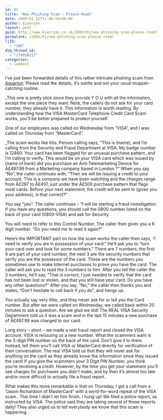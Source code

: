 ```yaml
---
id: 81
title: 'New Phishing Scam – Please Read'
date: 2009-01-12T11:00:54+00:00
author: kianryan
layout: post
guid: http://www.kianryan.co.uk/2009/01/new-phishing-scam-please-read/
permalink: /2009/01/new-phishing-scam-please-read/
ljID:
  - "105"
dsq_thread_id:
  - "174926217"
categories:
  - Comment
---
```

I’ve just been forwarded details of this rather intricate phishing scam from [Aquarion](http://www.aquarionics.com/). Please read the details, it’s subtle and not your usual muppet-catching routine.

_This one is pretty slick since they provide Y O U with all the information, except the one piece they want. Note, the callers do not ask for your card number; they already have it. This information is worth reading. By understanding how the VISA  MasterCard Telephone Credit Card Scam works, you’ll be better prepared to protect yourself.</p> 

One of our employees was called on Wednesday from “VISA”, and I was called on Thursday from “MasterCard”.</i>

<!--more-->

_The scam works like this: Person calling says, “This is (name), and I’m calling from the Security and Fraud Department at VISA. My badge number is 12460. Your card has been flagged for an unusual purchase pattern, and I’m calling to verify. This would be on your VISA card which was issued by (name of bank) did you purchase an Anti-Telemarketing Device for Â£497.99 from a Marketing company based in London ?” When you say “No”, the caller continues with, “Then we will be issuing a credit to your account. This is a company we have been watching and the charges range from Â£297 to Â£497, just under the Â£500 purchase pattern that flags most cards. Before your next statement, the credit will be sent to (gives you your address), is that correct?”</p> 

You say “yes”. The caller continues – “I will be starting a fraud investigation. If you have any questions, you should call the 0800 number listed on the back of your card (0800-VISA) and ask for Security.

You will need to refer to this Control Number. The caller then gives you a 6 digit number. “Do you need me to read it again?”

Here’s the IMPORTANT part on how the scam works the caller then says, “I need to verify you are in possession of your card.” He’ll ask you to “turn your card over and look for some numbers.” There are 7 numbers; the first 4 are part of your card number, the next 3 are the security numbers that verify you are the possessor of the card. These are the numbers you sometimes use to make Internet purchases to prove you have the card. The caller will ask you to read the 3 numbers to him. After you tell the caller the 3 numbers, he’ll say, “That is correct, I just needed to verify that the card has not been lost or stolen, and that you still have your card. Do you have any other questions?” After you say, “No,” the caller then thanks you and states, “Don’t hesitate to call back if you do”, and hangs up.

You actually say very little, and they never ask for or tell you the Card number. But after we were called on Wednesday, we called back within 20 minutes to ask a question. Are we glad we did! The REAL VISA Security Department told us it was a scam and in the last 15 minutes a new purchase of Â£497.99 was charged to our card.

Long story – short – we made a real fraud report and closed the VISA account. VISA is reissuing us a new number. What the scammers want is the 3-digit PIN number on the back of the card. Don’t give it to them. Instead, tell them you’ll call VISA or MasterCard directly for verification of their conversation. The real VISA told us that they will never ask for anything on the card as they already know the information since they issued the card! If you give the scammers your 3 Digit PIN Number, you think you’re receiving a credit. However, by the time you get your statement you’ll see charges for purchases you didn’t make, and by then it’s almost too late and/or more difficult to actually file a fraud report.

What makes this more remarkable is that on Thursday, I got a call from a “Jason Richardson of MasterCard” with a word-for-word repeat of the VISA scam.. This time I didn’t let him finish. I hung up! We filed a police report, as instructed by VISA. The police said they are taking several of these reports daily! They also urged us to tell everybody we know that this scam is happening .</i>